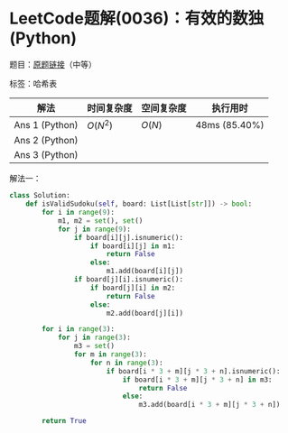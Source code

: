 # LeetCode题解(0036)：有效的数独(Python)

题目：[原题链接](https://leetcode-cn.com/problems/valid-sudoku/)（中等）

标签：哈希表

| 解法           | 时间复杂度 | 空间复杂度 | 执行用时      |
| -------------- | ---------- | ---------- | ------------- |
| Ans 1 (Python) | $O(N^2)$   | $O(N)$     | 48ms (85.40%) |
| Ans 2 (Python) |            |            |               |
| Ans 3 (Python) |            |            |               |

解法一：

```python
class Solution:
    def isValidSudoku(self, board: List[List[str]]) -> bool:
        for i in range(9):
            m1, m2 = set(), set()
            for j in range(9):
                if board[i][j].isnumeric():
                    if board[i][j] in m1:
                        return False
                    else:
                        m1.add(board[i][j])
                if board[j][i].isnumeric():
                    if board[j][i] in m2:
                        return False
                    else:
                        m2.add(board[j][i])

        for i in range(3):
            for j in range(3):
                m3 = set()
                for m in range(3):
                    for n in range(3):
                        if board[i * 3 + m][j * 3 + n].isnumeric():
                            if board[i * 3 + m][j * 3 + n] in m3:
                                return False
                            else:
                                m3.add(board[i * 3 + m][j * 3 + n])

        return True
```
